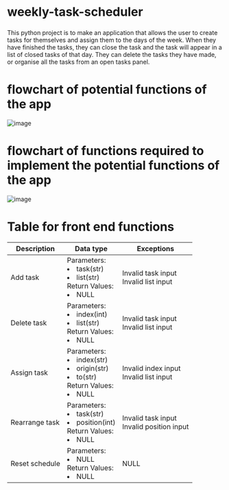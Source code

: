 # weekly-task-scheduler
###
This python project is to make an application that allows the user to create tasks for themselves and assign them to the days of the week.
When they have finished the tasks, they can close the task and the task will appear in a list of closed tasks of that day. 
They can delete the tasks they have made, or organise all the tasks from an open tasks panel. 
###
# flowchart of potential functions of the app
![image](https://user-images.githubusercontent.com/43439611/119513654-bfd4ef00-bdb7-11eb-9eea-ec6c730fcc26.png)
# flowchart of functions required to implement the potential functions of the app
![image](https://user-images.githubusercontent.com/43439611/119513677-c499a300-bdb7-11eb-82a0-a25629468d81.png)

# Table for front end functions
| Description | Data type| Exceptions |
| --- | --- | --- | 
| Add task | Parameters:<li>task(str)<li>list(str)<br>Return Values:<li>NULL | Invalid task input<br>Invalid list input |
| Delete task | Parameters:<li>index(int)<li>list(str)<br>Return Values:<li>NULL | Invalid task input<br>Invalid list input |
| Assign task | Parameters:<li>index(str)<li>origin(str)<li>to(str)<br>Return Values:<li>NULL | Invalid index input<br>Invalid list input |
| Rearrange task | Parameters:<li>task(str)<li> position(int)<br>Return Values:<li>NULL | Invalid task input<br>Invalid position input |
| Reset schedule | Parameters:<li>NULL<br>Return Values:<li>NULL | NULL |
